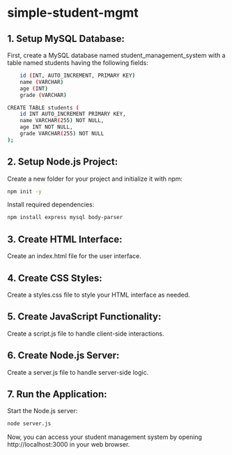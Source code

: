 # simple-student-mgmt
## 1. Setup MySQL Database:

First, create a MySQL database named student_management_system with a table named students having the following fields:
```bash
    id (INT, AUTO_INCREMENT, PRIMARY KEY)
    name (VARCHAR)
    age (INT)
    grade (VARCHAR)

CREATE TABLE students (
    id INT AUTO_INCREMENT PRIMARY KEY,
    name VARCHAR(255) NOT NULL,
    age INT NOT NULL,
    grade VARCHAR(255) NOT NULL
);
```

## 2. Setup Node.js Project:

Create a new folder for your project and initialize it with npm:
```bash
npm init -y
```
Install required dependencies:

```bash
npm install express mysql body-parser
```

## 3. Create HTML Interface:

Create an index.html file for the user interface.

## 4. Create CSS Styles:

Create a styles.css file to style your HTML interface as needed.

## 5. Create JavaScript Functionality:

Create a script.js file to handle client-side interactions.

## 6. Create Node.js Server:

Create a server.js file to handle server-side logic.

## 7. Run the Application:

Start the Node.js server:

```bash
node server.js
```

Now, you can access your student management system by opening http://localhost:3000 in your web browser.
